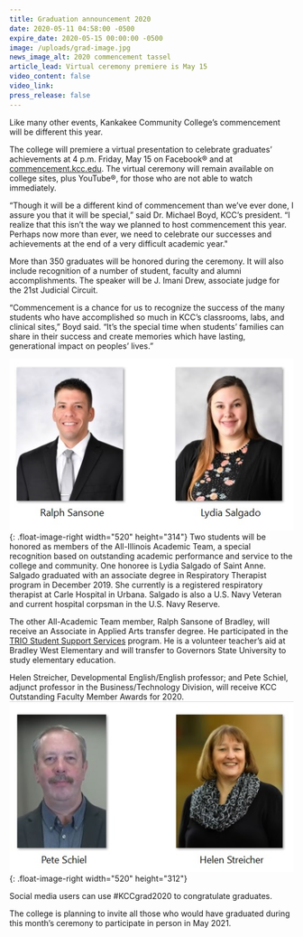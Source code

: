 ```yaml
---
title: Graduation announcement 2020
date: 2020-05-11 04:58:00 -0500
expire_date: 2020-05-15 00:00:00 -0500
image: /uploads/grad-image.jpg
news_image_alt: 2020 commencement tassel
article_lead: Virtual ceremony premiere is May 15
video_content: false
video_link:
press_release: false
---
```


Like many other events, Kankakee Community College’s commencement will be different this year.

The college will premiere a virtual presentation to celebrate graduates’ achievements at 4 p.m. Friday, May 15 on Facebook&reg; and at [commencement.kcc.edu](http://commencement.kcc.edu). The virtual ceremony will remain available on college sites, plus YouTube&reg;, for those who are not able to watch immediately.

“Though it will be a different kind of commencement than we’ve ever done, I assure you that it will be special,” said Dr. Michael Boyd, KCC’s president. “I realize that this isn’t the way we planned to host commencement this year. Perhaps now more than ever, we need to celebrate our successes and achievements at the end of a very difficult academic year."&nbsp;

More than 350 graduates will be honored during the ceremony. It will also include recognition of a number of student, faculty and alumni accomplishments. The speaker will be J. Imani Drew, associate judge for the 21st Judicial Circuit.

“Commencement is a chance for us to recognize the success of the many students who have accomplished so much in KCC’s classrooms, labs, and clinical sites,” Boyd said. “It’s the special time when students’ families can share in their success and create memories which have lasting, generational impact on peoples’ lives.”

![](/uploads/ralph-sansone---lydia-salgado.jpg){: .float-image-right width="520" height="314"}&nbsp;Two students will be honored as members of the All-Illinois Academic Team, a special recognition based on outstanding academic performance and service to the college and community. One honoree is Lydia Salgado of Saint Anne. Salgado graduated with an associate degree in Respiratory Therapist program in December 2019. She currently is a registered respiratory therapist at Carle Hospital in Urbana. Salgado is also a U.S. Navy Veteran and current hospital corpsman in the U.S. Navy Reserve.&nbsp;

The other All-Academic Team member, Ralph Sansone of Bradley, will receive an Associate in Applied Arts transfer degree. He participated in the [TRIO Student Support Services](http://www/kcc.edu/trio) program. He is a volunteer teacher’s aid at Bradley West Elementary and will transfer to Governors State University to study elementary education.

Helen Streicher, Developmental English/English professor; and Pete Schiel, adjunct professor in the Business/Technology Division, will receive KCC Outstanding Faculty Member Awards for 2020.&nbsp;![](/uploads/pete-schiel---helen-streicher.jpg){: .float-image-right width="520" height="312"}

Social media users can use \#KCCgrad2020 to congratulate graduates.

The college is planning to invite all those who would have graduated during this month’s ceremony to participate in person in May 2021.

&nbsp;